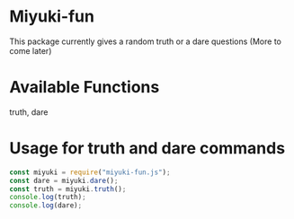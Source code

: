 # Miyuki-fun

This package currently gives a random truth or a dare questions (More to come later)

# Available Functions

truth,
dare

# Usage for truth and dare commands

```js
const miyuki = require("miyuki-fun.js");
const dare = miyuki.dare();
const truth = miyuki.truth();
console.log(truth);
console.log(dare);
```
